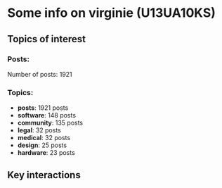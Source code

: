 # Some info on virginie (U13UA10KS)


## Topics of interest

### Posts: 

Number of posts: 1921

### Topics:

* __posts__: 1921 posts
* __software__: 148 posts
* __community__: 135 posts
* __legal__: 32 posts
* __medical__: 32 posts
* __design__: 25 posts
* __hardware__: 23 posts

## Key interactions 

